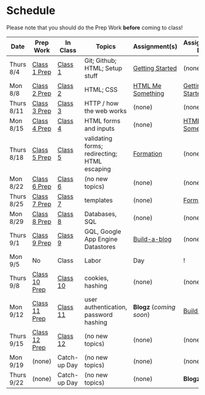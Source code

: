 # Schedule

Please note that you should do the Prep Work **before** coming to class!

Date | Prep Work | In Class | Topics | Assignment(s) | Assignments Due
-----|-----------|----------|--------|---------------|----------------
Thurs 8/4 | [Class 1 Prep](./class1-prep) | [Class 1](./class1) | Git; Github; HTML; Setup stuff | [Getting Started][getting-started] | (none)
Mon 8/8 | [Class 2 Prep](./class2-prep) | [Class 2](./class2) | HTML; CSS | [HTML Me Something][html-me-something] | [Getting Started][getting-started]
Thurs 8/11 | [Class 3 Prep](./class3-prep) | [Class 3](./class3) | HTTP / how the web works | (none) | (none)
Mon 8/15 | [Class 4 Prep](./class4-prep) | [Class 4](./class4) | HTML forms and inputs | (none) | [HTML Me Something][html-me-something] |
Thurs 8/18 | [Class 5 Prep](./class5-prep) | [Class 5](./class5) | validating forms; redirecting; HTML escaping | [Formation][formation] | (none) |
Mon 8/22 | [Class 6 Prep](./class6-prep) | [Class 6](./class6) | (no new topics) | (none) | (none) |
Thurs 8/25 | [Class 7 Prep](./class7-prep) | [Class 7](./class7) | templates | (none) | [Formation][formation] |
Mon 8/29 | [Class 8 Prep](./class8-prep) | [Class 8](./class8) | Databases, SQL | (none) | (none) |
Thurs 9/1 | [Class 9 Prep](./class9-prep) | [Class 9](./class9) | GQL, Google App Engine Datastores | [Build-a-blog][build-a-blog] | (none)  |
Mon 9/5 | No | Class | Labor | Day | ! |
Thurs 9/8 | [Class 10 Prep](./class10-prep) | [Class 10](./class10) | cookies, hashing | (none) | (none) |
Mon 9/12 | [Class 11 Prep](./class11-prep) | [Class 11](./class11) | user authentication, password hashing | **Blogz** (*coming soon*) | [Build-a-blog][build-a-blog] |
Thurs 9/15 | [Class 12 Prep](./class12-prep) | [Class 12](./class12) | (no new topics) | (none) | (none) |
Mon 9/19 | (none) | Catch-up Day | (no new topics) | (none) | (none) |
Thurs 9/22 | (none) | Catch-up Day | (no new topics) | (none) | **Blogz** |

[getting-started]: ../assignments/getting-started
[html-me-something]: ../assignments/html-me-something
[formation]: ../assignments/formation
[build-a-blog]: ../assignments/build-a-blog
